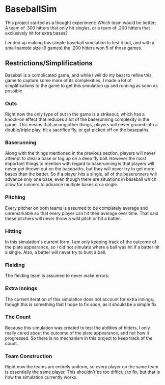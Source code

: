 # BaseballSim

This project started as a thought experiment: 
Which team would be better; A team of .300 hitters that only hit singles, or a team of .200 hitters that exclusively hit for extra bases?

I ended up making this simple baseball simulation to test it out, and with a small sample size (9 games) the .200 hitters won 5 of those games.

## Restrictions/Simplifications

Baseball is a complicated game, and while I will do my best to refine this game to capture some more of its complexities, I made a lot of simplifications to the game to get this simulation up and running as soon as possible.

### Outs

Right now the only type of out in the game is a strikeout, which has a knock-on effect that reduces a lot of the baserunning complexity in the game. This means that among other things, players will never ground into a double/triple play, hit a sacrifice fly, or get picked off on the basepaths.

### Baserunning

Along with the things mentioned in the previous section, players will never attempt to steal a base or tag up on a deep fly ball. However the most important things to mention with regard to baserunning is that players will never get thrown out on the basepaths, but they will never try to get more bases than the batter. So if a player hits a single, all of the baserunners will advance only one base, even though there are situations in baseball which allow for runners to advance multiple bases on a single.

### Pitching

Every pitcher on both teams is assumed to be completely average and unremarkable so that every player can hit their average over time. That said these pitchers will never throw a wild pitch or hit a batter.

### Hitting

In this simulation's current form, I am only keeping track of the outcome of the plate appearance, so I did not simulate where a ball was hit if a batter hit a single. Also, a batter will never try to bunt a ball.

### Fielding

The fielding team is assumed to never make errors.

### Extra Innings

The current iteration of this simulation does not account for extra innings, though this is something that I hope to fix soon, as it should be a simple fix.

### The Count

Because this simulation was created to test the abilities of hitters, I only really cared about the outcome of the plate appearance, and not how it progressed. So there is no mechanism in this project to keep track of the count.

### Team Construction

Right now the teams are entirely uniform, so every player on the same team is essentially the same player. This shouldn't be too difficult to fix, but that is how the simulation currently works.
